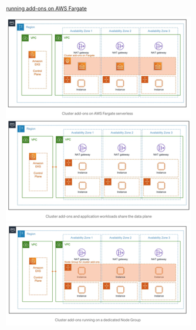 [running add-ons on AWS Fargate](https://medium.com/@micheldirk/on-running-amazon-eks-cluster-add-ons-29fae658e902)

<img src="./images/eks-add-on-fargate-1.png" title="image-1.png" width="900"/>
<img src="./images/eks-add-on-fargate-2.png" title="image-1.png" width="900"/>
<img src="./images/eks-add-on-fargate-3.png" title="image-1.png" width="900"/>